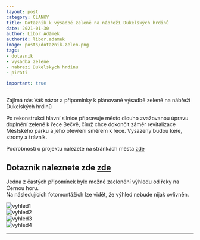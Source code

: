 ```yaml
---
layout: post
category: CLANKY
title: Dotazník k výsadbě zeleně na nábřeží Dukelských hrdinů
date: 2021-01-30
author: Libor Adámek
authorId: libor.adamek
image: posts/dotaznik-zelen.png  
tags: 
- dotaznik
- vysadba zelene
- nabrezi Dukelskych hrdinu
- pirati

important: true
---
```

Zajímá nás Váš názor a připomínky k plánované výsadbě zeleně na nábřeží Dukelských hrdinů

Po rekonstrukci hlavní silnice připravuje město dlouho zvažovanou úpravu doplnění zeleně k řece Bečvě, čímž chce dokončit záměr revitalizace Městského parku a jeho otevření směrem k řece. Vysazeny budou keře, stromy a trávník.

Podrobnosti o projektu nalezete na stránkách města [zde](https://www.roznov.cz/nabrezi-dukelskych-hrdinu-vysadba-zelene/d-30021)



## Dotazník naleznete zde [zde](https://forms.gle/8n7w6HSz5miibRqz6)

Jedna z častých připomínek bylo možné zaclonění výhledu od řeky na Černou horu. <br>Na následujících fotomontážích lze vidět, že výhled nebude nijak ovlivněn.

![vyhled1](https://roznov.pirati.cz/assets/img/posts//vyhled1.jpg)<br>
![vyhled2](https://roznov.pirati.cz/assets/img/posts//vyhled2.jpg)<br>
![vyhled3](https://roznov.pirati.cz/assets/img/posts//vyhled3.jpg)<br>
![vyhled4](https://roznov.pirati.cz/assets/img/posts//vyhled4.jpg)<br>

---
